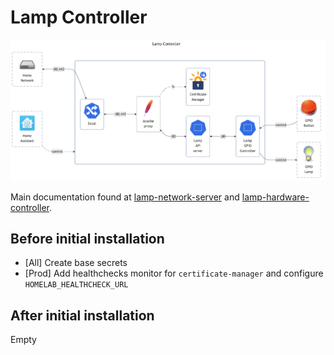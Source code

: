# Lamp Controller

![diagram](../../docs/diagrams/out/apps/lamp-controller.png)

Main documentation found at
[lamp-network-server](../../docker-images/custom/lamp-network-server/README.md)
and
[lamp-hardware-controller](../../docker-images/custom/lamp-hardware-controller/README.md).

## Before initial installation

- \[All\] Create base secrets
- \[Prod\] Add healthchecks monitor for `certificate-manager` and configure `HOMELAB_HEALTHCHECK_URL`

## After initial installation

Empty

